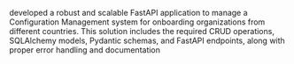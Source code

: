 developed a robust and scalable FastAPI application to manage a Configuration Management system for onboarding organizations from different countries. 
This solution includes the required CRUD operations, SQLAlchemy models, Pydantic schemas, and FastAPI endpoints, along with proper error handling and documentation
